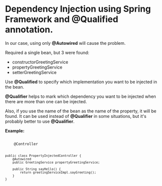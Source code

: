 # Dependency Injection using Spring Framework and @Qualified annotation.

In our case, using only <b>@Autowired</b> will cause the problem.

Required a single bean, but 3 were found:
- constructorGreetingService
- propertyGreetingService
- setterGreetingService

Use <b>@Qualified</b> to specify which implementation you want to be injected in the bean.

<b>@Qualifier</b> helps to mark which dependency you want to be injected when there are more than one can be injected.

Also, if you use the name of the bean as the name of the property, it will be found. It can be used instead of <b>@Qualifier</b> in some situations, but it's probably better to use <b>@Qualifier</b>.

<b>Example:</b>

<code>
    @Controller
  
    public class PropertyInjectedController {
        @Autowired
        public GreetingService propertyGreetingService;
        
        public String sayHello() {
            return greetingServiceImpl.sayGreeting();
        }
    }
</code>
